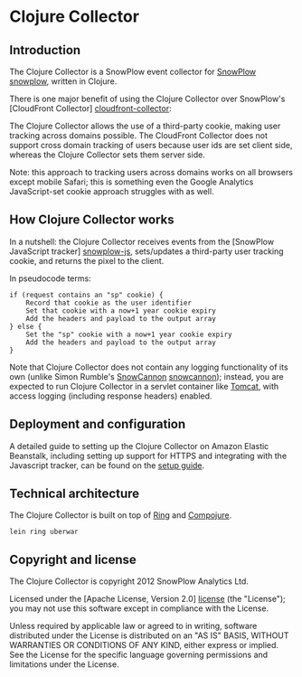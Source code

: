 # Clojure Collector

## Introduction

The Clojure Collector is a SnowPlow event collector for [SnowPlow] [snowplow], written in Clojure.

There is one major benefit of using the Clojure Collector over SnowPlow's [CloudFront Collector] [cloudfront-collector]:

The Clojure Collector allows the use of a third-party cookie, making user tracking across domains possible. The CloudFront Collector does not support cross domain tracking of users because user ids are set client side, whereas the Clojure Collector sets them server side.

Note: this approach to tracking users across domains works on all browsers except mobile Safari; this is something even the Google Analytics JavaScript-set cookie approach struggles with as well.

## How Clojure Collector works

In a nutshell: the Clojure Collector receives events from the [SnowPlow JavaScript tracker] [snowplow-js], sets/updates a third-party user tracking cookie, and returns the pixel to the client.

In pseudocode terms:

	if (request contains an "sp" cookie) {
	    Record that cookie as the user identifier
	    Set that cookie with a now+1 year cookie expiry
	    Add the headers and payload to the output array
	} else {
	    Set the "sp" cookie with a now+1 year cookie expiry
	    Add the headers and payload to the output array
	}

Note that Clojure Collector does not contain any logging functionality of its own (unlike Simon Rumble's [SnowCannon] [snowcannon]); instead, you are expected to run Clojure Collector in a servlet container like [Tomcat][tomcat], with access logging (including response headers) enabled.

## Deployment and configuration

A detailed guide to setting up the Clojure Collector on Amazon Elastic Beanstalk, including setting up support for HTTPS and integrating with the Javascript tracker, can be found on the [setup guide][setup-guide].

## Technical architecture

The Clojure Collector is built on top of [Ring][ring] and [Compojure][compojure].

    lein ring uberwar

## Copyright and license

The Clojure Collector is copyright 2012 SnowPlow Analytics Ltd.

Licensed under the [Apache License, Version 2.0] [license] (the "License");
you may not use this software except in compliance with the License.

Unless required by applicable law or agreed to in writing, software
distributed under the License is distributed on an "AS IS" BASIS,
WITHOUT WARRANTIES OR CONDITIONS OF ANY KIND, either express or implied.
See the License for the specific language governing permissions and
limitations under the License.

[snowplow]: http://snowplowanalytics.com
[cloudfront-collector]: https://github.com/snowplow/snowplow/tree/master/2-collectors/cloudfront-collector
[snowcannon]: https://github.com/shermozle/SnowCannon
[snowplow-js]: https://github.com/snowplow/snowplow/tree/master/1-trackers/javascript
[setup-guide]: https://github.com/snowplow/snowplow/wiki/Setting%20up%20the%20Clojure%20collector#wiki-war-file

[ring]: https://github.com/ring-clojure/ring
[compojure]: https://github.com/weavejester/compojure

[tomcat]: http://tomcat.apache.org/

[license]: http://www.apache.org/licenses/LICENSE-2.0
